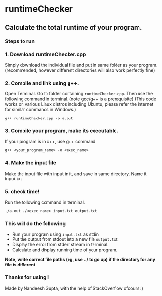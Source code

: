 # runtimeChecker
## Calculate the total runtime of your program.

### Steps to run

### 1. Download runtimeChecker.cpp
Simply download the individual file and put in same folder as your program. (recommended, however different directories will also work perfectly fine) 

### 2. Compile and link using g++.
Open Terminal. Go to folder containing `runtimeChecker.cpp`. Then use the following command in terminal. (note gcc/g++ is a prerequisite)
(This code works on various Linux distros including Ubuntu, please refer the internet for similar commands in Windows.)
```
g++ runtimeChecker.cpp -o a.out
```

### 3. Compile your program, make its executable.
If your program is in c++, use g++ command
```
g++ <your_program_name> -o <exec_name>
```

### 4. Make the input file
Make the input file with input in it, and save in same directory. Name it input.txt

### 5. check time!
Run the following command in terminal.
```
./a.out ./<exec_name> input.txt output.txt
```

### This will do the following
- Run your program using `input.txt` as stdin
- Put the output from stdout into a new file `output.txt`
- Display the error from stderr stream in terminal.
- Calculate and display running time of your program.

**Note, write correct file paths (eg, use ../ to go up) if the directory for any file is different**

### Thanks for using !
Made by Nandeesh Gupta, with the help of StackOverflow ofcours :)
